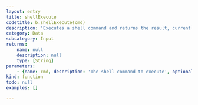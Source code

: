 ```yaml
---
layout: entry
title: shellExecute
codetitle: b.shellExecute(cmd)
description: 'Executes a shell command and returns the result, currently Mac only.'
category: Data
subcategory: Input
returns:
    name: null
    description: null
    type: [String]
parameters:
    - {name: cmd, description: 'The shell command to execute', optional: false, type: [String]}
kind: function
todo: null
examples: []

---
```

